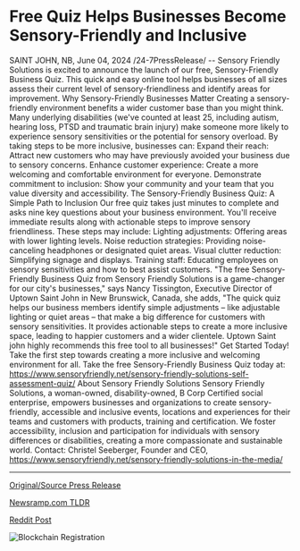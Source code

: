 # Free Quiz Helps Businesses Become Sensory-Friendly and Inclusive

SAINT JOHN, NB, June 04, 2024 /24-7PressRelease/ -- Sensory Friendly Solutions is excited to announce the launch of our free, Sensory-Friendly Business Quiz. This quick and easy online tool helps businesses of all sizes assess their current level of sensory-friendliness and identify areas for improvement.   Why Sensory-Friendly Businesses Matter   Creating a sensory-friendly environment benefits a wider customer base than you might think. Many underlying disabilities (we've counted at least 25, including autism, hearing loss, PTSD and traumatic brain injury) make someone more likely to experience sensory sensitivities or the potential for sensory overload. By taking steps to be more inclusive, businesses can:   Expand their reach: Attract new customers who may have previously avoided your business due to sensory concerns.   Enhance customer experience: Create a more welcoming and comfortable environment for everyone.   Demonstrate commitment to inclusion: Show your community and your team that you value diversity and accessibility.  The Sensory-Friendly Business Quiz: A Simple Path to Inclusion   Our free quiz takes just minutes to complete and asks nine key questions about your business environment. You'll receive immediate results along with actionable steps to improve sensory friendliness. These steps may include:   Lighting adjustments: Offering areas with lower lighting levels.   Noise reduction strategies: Providing noise-canceling headphones or designated quiet areas.   Visual clutter reduction: Simplifying signage and displays.   Training staff: Educating employees on sensory sensitivities and how to best assist customers.   "The free Sensory-Friendly Business Quiz from Sensory Friendly Solutions is a game-changer for our city's businesses," says Nancy Tissington, Executive Director of Uptown Saint John in New Brunswick, Canada, she adds, "The quick quiz helps our business members identify simple adjustments – like adjustable lighting or quiet areas – that make a big difference for customers with sensory sensitivities. It provides actionable steps to create a more inclusive space, leading to happier customers and a wider clientele. Uptown Saint john highly recommends this free tool to all businesses!"  Get Started Today!   Take the first step towards creating a more inclusive and welcoming environment for all. Take the free Sensory-Friendly Business Quiz today at: https://www.sensoryfriendly.net/sensory-friendly-solutions-self-assessment-quiz/   About Sensory Friendly Solutions   Sensory Friendly Solutions, a woman-owned, disability-owned, B Corp Certified social enterprise, empowers businesses and organizations to create sensory-friendly, accessible and inclusive events, locations and experiences for their teams and customers with products, training and certification. We foster accessibility, inclusion and participation for individuals with sensory differences or disabilities, creating a more compassionate and sustainable world.   Contact: Christel Seeberger, Founder and CEO, https://www.sensoryfriendly.net/sensory-friendly-solutions-in-the-media/ 

---

[Original/Source Press Release](https://www.24-7pressrelease.com/press-release/511393/free-quiz-helps-businesses-become-sensory-friendly-and-inclusive)
                    

[Newsramp.com TLDR](https://newsramp.com/curated-news/sensory-friendly-solutions-launches-free-business-quiz-to-create-inclusive-environments/71ecb2b92b8a9004eee349916d40b1a3) 

 



[Reddit Post](https://www.reddit.com/r/newsramp/comments/1d7r7qk/sensoryfriendly_solutions_launches_free_business/) 



![Blockchain Registration](https://cdn.newsramp.app/24-7PressRelease/qrcode/246/4/ninaF8lY.webp)